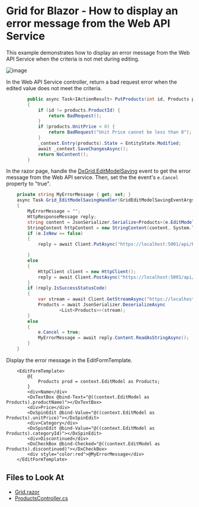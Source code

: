 # Grid for Blazor - How to display an error message from the Web API Service

This example demonstrates how to display an error message from the Web API Service when the criteria is not met during editing. 

![image](https://user-images.githubusercontent.com/69251191/193251341-5e538b39-7308-43db-9e52-d6a77966232f.png)

In the Web API Service controller, return a bad request error when the edited value does not meet the criteria.

```cs
        public async Task<IActionResult> PutProducts(int id, Products products)
        {
            if (id != products.ProductId) {
                return BadRequest();
            }
            if (products.UnitPrice < 0) {
                return BadRequest("Unit Price cannot be less than 0");
            }
            _context.Entry(products).State = EntityState.Modified;
            await _context.SaveChangesAsync();
            return NoContent();
        }
```

In the razor page, handle the [DxGrid.EditModelSaving](https://docs.devexpress.com/Blazor/DevExpress.Blazor.DxGrid.EditModelSaving) event to get the error message from the Web API service. Then, set the the event's `e.Cancel` property to "true".

```cs
    private string MyErrorMessage { get; set; }
    async Task Grid_EditModelSavingHandler(GridEditModelSavingEventArgs e)
    {
        MyErrorMessage = "";
        HttpResponseMessage reply;
        string content = JsonSerializer.Serialize<Products>(e.EditModel as Products);
        StringContent httpContent = new StringContent(content, System.Text.Encoding.UTF8, "application/json");
        if (e.IsNew == false)
        {
            reply = await Client.PutAsync("https://localhost:5001/api/Products/" + (e.EditModel as Products).productId, httpContent);

        }
        else
        {
            HttpClient client = new HttpClient();
            reply = await Client.PostAsync("https://localhost:5001/api/Products", httpContent);
        }
        if (reply.IsSuccessStatusCode)
        {
            var stream = await Client.GetStreamAsync("https://localhost:5001/api/Products");
            Products = await JsonSerializer.DeserializeAsync
                    <List<Products>>(stream);
        }
        else
        {
            e.Cancel = true;
            MyErrorMessage = await reply.Content.ReadAsStringAsync();
        }
    }
```

Display the error message in the EditFormTemplate.

```razor
    <EditFormTemplate>
        @{
            Products prod = context.EditModel as Products;
        }
        <div>Name</div>
        <DxTextBox @bind-Text="@((context.EditModel as Products).productName)"></DxTextBox>
        <div>Price</div>
        <DxSpinEdit @bind-Value="@((context.EditModel as Products).unitPrice)"></DxSpinEdit>
        <div>Category</div>
        <DxSpinEdit @bind-Value="@((context.EditModel as Products).categoryId)"></DxSpinEdit>
        <div>Discontinued</div>
        <DxCheckBox @bind-Checked="@((context.EditModel as Products).discontinued)"></DxCheckBox>
        <div style="color:red">@MyErrorMessage</div>
    </EditFormTemplate>
```

## Files to Look At

* [Grid.razor](./CS/DxBlazorApplication1/DxBlazorApplication1/Pages/Grid.razor)
* [ProductsController.cs](./CS/MyTestWebService/MyTestWebService/Controllers/ProductsController.cs)

